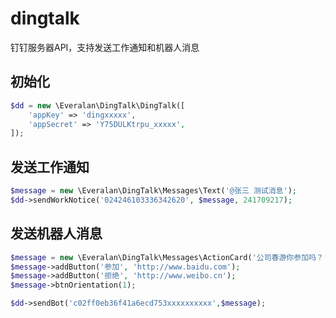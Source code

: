 # dingtalk
钉钉服务器API，支持发送工作通知和机器人消息

## 初始化
```php
$dd = new \Everalan\DingTalk\DingTalk([
    'appKey' => 'dingxxxxx',
    'appSecret' => 'Y75DULKtrpu_xxxxx',
]);
```

## 发送工作通知
```php
$message = new \Everalan\DingTalk\Messages\Text('@张三 测试消息');
$dd->sendWorkNotice('024246103336342620', $message, 241709217);
```

## 发送机器人消息
```php
$message = new \Everalan\DingTalk\Messages\ActionCard('公司春游你参加吗？', 'markdown text');
$message->addButton('参加', 'http://www.baidu.com');
$message->addButton('拒绝', 'http://www.weibo.cn');
$message->btnOrientation(1);

$dd->sendBot('c02ff0eb36f41a6ecd753xxxxxxxxxx',$message);
```